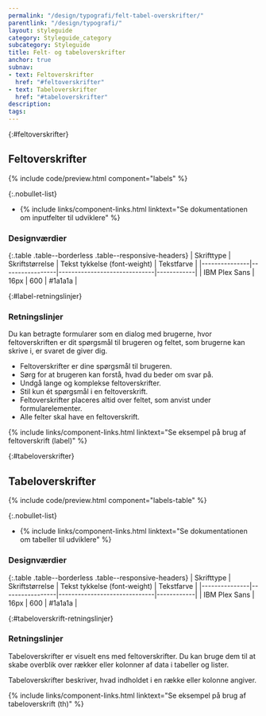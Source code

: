 ```yaml
---
permalink: "/design/typografi/felt-tabel-overskrifter/"
parentlink: "/design/typografi/"
layout: styleguide
category: Styleguide_category
subcategory: Styleguide
title: Felt- og tabeloverskrifter
anchor: true
subnav:
- text: Feltoverskrifter
  href: "#feltoverskrifter"
- text: Tabeloverskrifter
  href: "#tabeloverskrifter"
description:
tags:
---
```


{:#feltoverskrifter}
## Feltoverskrifter

{% include code/preview.html component="labels" %}

{:.nobullet-list}
- {% include links/component-links.html linktext="Se dokumentationen om inputfelter til udviklere" %}

### Designværdier

{:.table .table--borderless .table--responsive-headers}
| Skrifttype    | Skriftstørrelse | Tekst tykkelse (font-weight) | Tekstfarve |
|---------------|-----------------|------------------------------|------------|
| IBM Plex Sans | 16px            | 600                          | #1a1a1a    |

{:#label-retningslinjer}
### Retningslinjer

Du kan betragte formularer som en dialog med brugerne, hvor feltoverskriften er dit spørgsmål til brugeren og feltet, som brugerne kan skrive i, er svaret de giver dig.              

- Feltoverskrifter er dine spørgsmål til brugeren.  
- Sørg for at brugeren kan forstå, hvad du beder om svar på.
- Undgå lange og komplekse feltoverskrifter.
- Stil kun ét spørgsmål i en feltoverskrift.
- Feltoverskrifter placeres altid over feltet, som anvist under formularelementer.
- Alle felter skal have en feltoverskrift.

{% include links/component-links.html linktext="Se eksempel på brug af feltoverskrift (label)" %}

{:#tabeloverskrifter}
## Tabeloverskrifter

{% include code/preview.html component="labels-table" %}

{:.nobullet-list}
- {% include links/component-links.html linktext="Se dokumentationen om tabeller til udviklere" %}

### Designværdier

{:.table .table--borderless .table--responsive-headers}
| Skrifttype    | Skriftstørrelse | Tekst tykkelse (font-weight) | Tekstfarve |
|---------------|-----------------|------------------------------|------------|
| IBM Plex Sans | 16px            | 600                          | #1a1a1a    |

{:#tabeloverskrift-retningslinjer}
### Retningslinjer

Tabeloverskrifter er visuelt ens med feltoverskrifter. Du kan bruge dem til at skabe overblik over rækker eller kolonner af data i tabeller og lister.

Tabeloverskrifter beskriver, hvad indholdet i en række eller kolonne angiver.

{% include links/component-links.html linktext="Se eksempel på brug af tabeloverskrift (th)" %}
